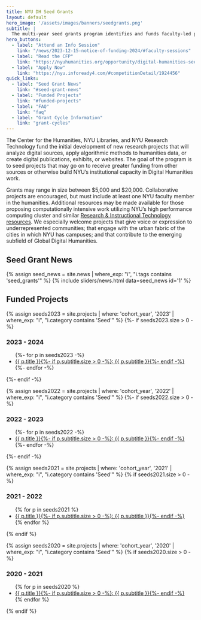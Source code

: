 ```yaml
---
title: NYU DH Seed Grants
layout: default
hero_image: '/assets/images/banners/seedgrants.png'
subtitle: |
  The multi-year seed grants program identifies and funds faculty-led projects that creatively bridge humanistic scholarship with new forms of computation, digital publishing, and digitization.
hero_buttons:
  - label: "Attend an Info Session"
    link: "/news/2023-12-15-notice-of-funding-2024/#faculty-sessions"
  - label: "Read the CFP"
    link: "https://nyuhumanities.org/opportunity/digital-humanities-seed-grants/"
  - label: "Apply Now"
    link: "https://nyu.infoready4.com/#competitionDetail/1924456"
quick_links:
  - label: "Seed Grant News"
    link: "#seed-grant-news"
  - label: "Funded Projects"
    link: "#funded-projects"
  - label: "FAQ"
    link: "faq"
  - label: "Grant Cycle Information"
    link: "grant-cycles"
---
```


The Center for the Humanities, NYU Libraries, and NYU Research Technology fund the initial development of new research projects that will analyze digital sources, apply algorithmic methods to humanities data, or create digital publications, exhibits, or websites. The goal of the program is to seed projects that may go on to receive greater funding from other sources or otherwise build NYU’s institutional capacity in Digital Humanities work.

Grants may range in size between $5,000 and $20,000. Collaborative projects are encouraged, but must include at least one NYU faculty member in the humanities. Additional resources may be made available for those proposing computationally intensive work utilizing NYU’s high performance computing cluster and similar [Research & Instructional Technology resources](https://www.nyu.edu/research/navigating-research-technology.html). We especially welcome projects that give voice or expression to underrepresented communities; that engage with the urban fabric of the cities in which NYU has campuses; and that contribute to the emerging subfield of Global Digital Humanities.

<div class="block py-5" markdown="1">
<h2 id="seed-grant-news">Seed Grant News</h2>

{% assign seed_news = site.news | where_exp: "i", "i.tags contains 'seed_grants'" %}
{% include sliders/news.html data=seed_news id='1' %}
</div>

<h2 id="funded-projects">Funded Projects</h2>

{% assign seeds2023 = site.projects | where: 'cohort_year', '2023' | where_exp: "i", "i.category contains 'Seed'" %}
{%- if seeds2023.size > 0 -%}
  <h3 class="is-size-4">2023 - 2024</h3>
  <ul>
    {%- for p in seeds2023 -%}
      <li><a href="{{ p.url | absolute_url }}">
        {{ p.title }}{%- if p.subtitle.size > 0 -%}:&nbsp;{{ p.subtitle }}{%- endif -%}
      </a></li>
    {%- endfor -%}
  </ul>
{%- endif -%}

{% assign seeds2022 = site.projects | where: 'cohort_year', '2022' | where_exp: "i", "i.category contains 'Seed'" %}
{%- if seeds2022.size > 0 -%}
  <h3 class="is-size-4">2022 - 2023</h3>
  <ul>
    {%- for p in seeds2022 -%}
      <li><a href="{{ p.url | absolute_url }}">
        {{ p.title }}{%- if p.subtitle.size > 0 -%}:&nbsp;{{ p.subtitle }}{%- endif -%}
      </a></li>
    {%- endfor -%}
  </ul>
{%- endif -%}

{% assign seeds2021 = site.projects | where: 'cohort_year', '2021' | where_exp: "i", "i.category contains 'Seed'" %}
{% if seeds2021.size > 0 -%}
  <h3 class="is-size-4">2021 - 2022</h3>
  <ul>
    {% for p in seeds2021 %}
      <li><a href="{{ p.url | absolute_url }}">
        {{ p.title }}{%- if p.subtitle.size > 0 -%}:&nbsp;{{ p.subtitle }}{%- endif -%}
      </a></li>
    {% endfor %}
  </ul>
{% endif %}

{% assign seeds2020 = site.projects | where: 'cohort_year', '2020' | where_exp: "i", "i.category contains 'Seed'" %}
{% if seeds2020.size > 0 -%}
  <h3 class="is-size-4">2020 - 2021</h3>
  <ul>
    {% for p in seeds2020 %}
      <li><a href="{{ p.url | absolute_url }}">
        {{ p.title }}{%- if p.subtitle.size > 0 -%}:&nbsp;{{ p.subtitle }}{%- endif -%}
      </a></li>
    {% endfor %}
  </ul>
{% endif %}

